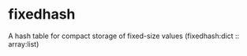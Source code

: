 fixedhash
=========

A hash table for compact storage of fixed-size values (fixedhash:dict :: array:list)
